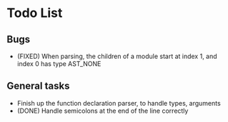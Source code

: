 # Todo List

## Bugs
   - (FIXED) When parsing, the children of a module start at index 1, and index 0 has type AST_NONE


## General tasks
   - Finish up the function declaration parser, to handle types, arguments
   - (DONE) Handle semicolons at the end of the line correctly